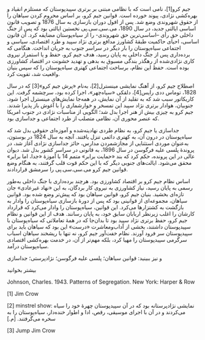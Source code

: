   جیم کرو[1]، نامی است که با نظامی مبتنی بر برتری سپیدپوستان که مستلزم انقیاد و بهره‌کشی نژادی، پیوند خورده است. قوانین جیم کرو، بر اساس محروم کردن سیاهان را از حقوق شهروندی وضع شد. پس از افول دوران بازسازی به سال 1876 و تصویب قانون اساسی ایالتی جدید، در سال 1890، می.سی.سی.پی نخستین ایالتی بود که پس از جنگ داخلی حق رأی –اساسی‌ترین حق شهروندی- را از سیاه‌پوستان مضایقه کرد. آن قانون اساسی، احیای حاکمیت طبقۀ کشاورز مدافع برتری‌ نژاد سپید و طرد اقتصادی، سیاسی و اجتماعی سیاه‌پوستان را بار دیگر در سراسر جنوب به جریان انداخت. هنگامی که برده‌داری پس از جنگ داخلی به پایان رسید، هدف جیم کرو، حفظ و یا استمرار نیروی کاری نژادی‌شده از رهگذر بندگی مسبوق به بدهی و تهدید خشونت در اقتصاد کشاورزی بوده است. حفظ این نظام، برساخت اجتماعی کهتری سیاه‌پوستان را که سپس بنیان واقعیت شد، تقویت کرد.

اصطلاح جیم کرو، از آهنگ نمایشی مینسترل[2]، به‌نام «پرش جیم کرو»[3] که در سال 1828، توماس ددی رایس[4]، دلقکی «سیاه‌‌چهر»، اجرا کرده بود، سرچشمه گرفت. این کاریکاتور سبب شد که به تقلید از آن نمایش، در همه‌جا نمایش‌های مینسترل اجرا شود. جنوبیان، هوادار برتری نژاد سپید این تمسخر و خوارشماری را با آغوش باز پذیرا شدند. جیم کرو به چیزی بیش از هنر اجرا بدل شد؛ الگویی از مناسبات نژادی در جنوب امریکا که عنصر محوری آن، نظامی متصلب از طرد اجتماعی و جداسازی بود.

جداسازی یا جیم کرو، به نظام طردی نهادینه‌شده و آموزه‌ای حقوقی بدل شد که سیاه‌پوستان در درون آن، به کهتری دائمی تنزل یافتند. آنچه به سال 1824 در بوستون، به‌عنوان موردی استثنایی از مجازشمردن مدارس، حائز جداسازی نژادی آغاز شد، در پروندۀ پلسی علیه فرگوسن در سال 1896، به قانونی در سراسر کشور بدل شد. دیوان عالی در این پرونده، حکم کرد که بند «حمایت برابر» متمم 14 با آموزۀ «جدا، اما برابر» محقق می‌شود. ایالت‌های جنوبی دیگر که با این حکم قوت قلب گرفتند، به هنگام وضع قوانین جیم کرو می.سی.سی.پی را سرمشق قراردادند.

اساس نظام جیم کرو بر اقتصاد کشاورزی بود. هرچند برده‌داری با جنگ داخلی به‌طور رسمی به پایان رسید، نیاز کشاورزی به نیروی کار بردگان، به این «نهاد غیرعادی» جان تازه‌ای بخشید. بنیان جیم کرو، قوانین سیاهان بود که پیش‌تر وضع شده بود. قوانین سیاهان، مجموعه‌ای از قوانینی بود که پس از دورۀ بازسازی سیاه‌پوستان را وادار به بازگشت به کشتزارها می‌کرد. این قوانین، سیاه‌پوستان را وادار می‌کرد که قرارداد کارشان را اغلب زیرنظر اربابان سابق خود، به پایان رسانند. هدف از این قوانین و نظام جیم کرو، حفظ برتری نژاد سپید بود تا بدان‌جا که در همۀ تعاملاتی که سیاه‌پوستان با سپیدپوستان داشتند، بخشی از آداب‌ومعاشرت «درست» این بود که سیاهان باید برای سپیدپوستان سر فرود آورند. نظام خفت‌آور جیم کرو، نه تنها با ریشخند سیاهان اسباب سرگرمی سپیدپوستان را مهیا کرد، بلکه مهم‌تر از آن، در خدمت بهره‌کشی اقتصادی سیاه‌پوستان درآمد.

و نیز ببینید: قوانین سیاهان؛ پلسی علیه فرگوسن؛ نژادپرستی؛ جداسازی

بیشتر بخوانید

Johnson, Charles. 1943. Patterns of Segregation. New York: Harper & Row

[1] Jim Crow

 [2] minstrel show: نمایشی نژادپرستانه بود که در آن سپیدپوستان چهرۀ خود را سیاه می‌کردند و در آن با اجرای موسیقی، رقص، ادا و اطوار خنده‌دار، سیاه‌پوستان را به سخره می‌گرفتند. [م.]

[3] Jump Jim Crow

 

 

 

 

 

 